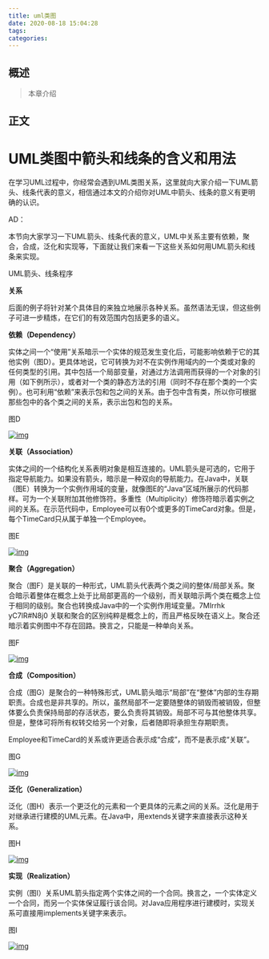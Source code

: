 ```yaml
---
title: uml类图
date: 2020-08-18 15:04:28
tags:
categories:
---
```


## 概述

> 本章介绍

<!--more-->

## 正文

# UML类图中箭头和线条的含义和用法

在学习UML过程中，你经常会遇到UML类图关系，这里就向大家介绍一下UML箭头、线条代表的意义，相信通过本文的介绍你对UML中箭头、线条的意义有更明确的认识。

AD：



本节向大家学习一下UML箭头、线条代表的意义，UML中关系主要有依赖，聚合，合成，泛化和实现等，下面就让我们来看一下这些关系如何用UML箭头和线条来实现。

UML箭头、线条程序

**关系**

后面的例子将针对某个具体目的来独立地展示各种关系。虽然语法无误，但这些例子可进一步精炼，在它们的有效范围内包括更多的语义。

**依赖（Dependency）**

实体之间一个“使用”关系暗示一个实体的规范发生变化后，可能影响依赖于它的其他实例（图D）。更具体地说，它可转换为对不在实例作用域内的一个类或对象的任何类型的引用。其中包括一个局部变量，对通过方法调用而获得的一个对象的引用（如下例所示），或者对一个类的静态方法的引用（同时不存在那个类的一个实例）。也可利用“依赖”来表示包和包之间的关系。由于包中含有类，所以你可根据那些包中的各个类之间的关系，表示出包和包的关系。

图D

[![img](http://images.51cto.com/files/uploadimg/20100617/1423350.jpg)](http://images.51cto.com/files/uploadimg/20100617/1423350.jpg)

**关联（Association）**

实体之间的一个结构化关系表明对象是相互连接的。UML箭头是可选的，它用于指定导航能力。如果没有箭头，暗示是一种双向的导航能力。在Java中，关联（图E）转换为一个实例作用域的变量，就像图E的“Java”区域所展示的代码那样。可为一个关联附加其他修饰符。多重性（Multiplicity）修饰符暗示着实例之间的关系。在示范代码中，Employee可以有0个或更多的TimeCard对象。但是，每个TimeCard只从属于单独一个Employee。

图E

[![img](http://images.51cto.com/files/uploadimg/20100617/1423351.jpg)](http://images.51cto.com/files/uploadimg/20100617/1423351.jpg)

**聚合（Aggregation）**

聚合（图F）是关联的一种形式，UML箭头代表两个类之间的整体/局部关系。聚合暗示着整体在概念上处于比局部更高的一个级别，而关联暗示两个类在概念上位于相同的级别。聚合也转换成Java中的一个实例作用域变量。7MIrrhk
yC7lR#N8j0
关联和聚合的区别纯粹是概念上的，而且严格反映在语义上。聚合还暗示着实例图中不存在回路。换言之，只能是一种单向关系。

图F

[![img](http://images.51cto.com/files/uploadimg/20100617/1423352.jpg)](http://images.51cto.com/files/uploadimg/20100617/1423352.jpg)

**合成（Composition）**

合成（图G）是聚合的一种特殊形式，UML箭头暗示“局部”在“整体”内部的生存期职责。合成也是非共享的。所以，虽然局部不一定要随整体的销毁而被销毁，但整体要么负责保持局部的存活状态，要么负责将其销毁。局部不可与其他整体共享。但是，整体可将所有权转交给另一个对象，后者随即将承担生存期职责。

Employee和TimeCard的关系或许更适合表示成“合成”，而不是表示成“关联”。

图G

[![img](http://images.51cto.com/files/uploadimg/20100617/1423353.jpg)](http://images.51cto.com/files/uploadimg/20100617/1423353.jpg)

**泛化（Generalization）**

泛化（图H）表示一个更泛化的元素和一个更具体的元素之间的关系。泛化是用于对继承进行建模的UML元素。在Java中，用extends关键字来直接表示这种关系。

图H

[![img](http://images.51cto.com/files/uploadimg/20100617/1423354.jpg)](http://images.51cto.com/files/uploadimg/20100617/1423354.jpg)

**实现（Realization）**

实例（图I）关系UML箭头指定两个实体之间的一个合同。换言之，一个实体定义一个合同，而另一个实体保证履行该合同。对Java应用程序进行建模时，实现关系可直接用implements关键字来表示。

图I

[![img](http://images.51cto.com/files/uploadimg/20100617/1423355.jpg)](http://images.51cto.com/files/uploadimg/20100617/1423355.jpg)